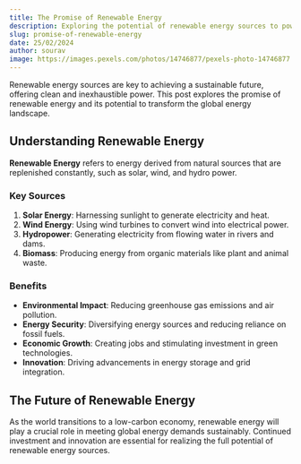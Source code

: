 ```yaml
---
title: The Promise of Renewable Energy
description: Exploring the potential of renewable energy sources to power a sustainable future
slug: promise-of-renewable-energy
date: 25/02/2024
author: sourav
image: https://images.pexels.com/photos/14746877/pexels-photo-14746877.jpeg?auto=compress&cs=tinysrgb&w=1260&h=750&dpr=1
---
```


Renewable energy sources are key to achieving a sustainable future, offering clean and inexhaustible power. This post explores the promise of renewable energy and its potential to transform the global energy landscape.

## Understanding Renewable Energy

**Renewable Energy** refers to energy derived from natural sources that are replenished constantly, such as solar, wind, and hydro power.

### Key Sources

1. **Solar Energy**: Harnessing sunlight to generate electricity and heat.
2. **Wind Energy**: Using wind turbines to convert wind into electrical power.
3. **Hydropower**: Generating electricity from flowing water in rivers and dams.
4. **Biomass**: Producing energy from organic materials like plant and animal waste.

### Benefits

- **Environmental Impact**: Reducing greenhouse gas emissions and air pollution.
- **Energy Security**: Diversifying energy sources and reducing reliance on fossil fuels.
- **Economic Growth**: Creating jobs and stimulating investment in green technologies.
- **Innovation**: Driving advancements in energy storage and grid integration.

## The Future of Renewable Energy

As the world transitions to a low-carbon economy, renewable energy will play a crucial role in meeting global energy demands sustainably. Continued investment and innovation are essential for realizing the full potential of renewable energy sources.
